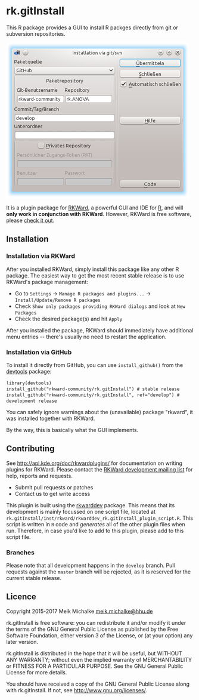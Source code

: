 # rk.gitInstall

This R package provides a GUI to install R packges directly from git or subversion repositories.

![rk.gitInstall main tab](./inst/screenshots/main_tab.png?raw=true "rk.gitInstall main tab")

It is a plugin package for [RKWard](https://rkward.kde.org), a powerful GUI and IDE for [R](https://r-project.org),
and will **only work in conjunction with RKWard**. However, RKWard is free software, please
[check it out](https://rkward.kde.org).

## Installation

### Installation via RKWard

After you installed RKWard, simply install this package like any other R package. The easiest way to get the most
recent stable release is to use RKWard's package management:

- Go to `Settings` -> `Manage R packages and plugins...` -> `Install/Update/Remove R packages`
- Check `Show only packages providing RKWard dialogs` and look at `New Packages`
- Check the desired package(s) and hit `Apply`

After you installed the package, RKWard should immediately have additional menu entries -- there's
usually no need to restart the application.

### Installation via GitHub

To install it directly from GitHub, you can use `install_github()` from the [devtools](https://github.com/hadley/devtools) package:

```
library(devtools)
install_github("rkward-community/rk.gitInstall") # stable release
install_github("rkward-community/rk.gitInstall", ref="develop") # development release
```

You can safely ignore warnings about the (unavailable) package "rkward", it was installed together with RKWard.

By the way, this is basically what the GUI implements.
 
## Contributing

See http://api.kde.org/doc/rkwardplugins/ for documentation on writing plugins for RKWard.
Please contact the [RKWard development mailing list](https://mail.kde.org/mailman/listinfo/rkward-devel)
for help, reports and requests.

- Submit pull requests or patches
- Contact us to get write access

This plugin is built using the [rkwarddev](https://files.kde.org/rkward/R/pckg/rkwarddev/index.html) package. This means that its development is mainly focussed on one
script file, located at `rk.gitInstall/inst/rkward/rkwarddev_rk.gitInstall_plugin_script.R`. This script is written in `R` code and *generates*
all of the other plugin files when run. Therefore, in case you'd like to add to this plugin, please add to this script file.

### Branches

Please note that all development happens in the `develop` branch. Pull requests against the `master` branch will be rejected, as it is reserved for the current stable release.

## Licence

Copyright 2015-2017 Meik Michalke <meik.michalke@hhu.de>

rk.gitInstall is free software: you can redistribute it and/or modify
it under the terms of the GNU General Public License as published by
the Free Software Foundation, either version 3 of the License, or
(at your option) any later version.

rk.gitInstall is distributed in the hope that it will be useful,
but WITHOUT ANY WARRANTY; without even the implied warranty of
MERCHANTABILITY or FITNESS FOR A PARTICULAR PURPOSE.  See the
GNU General Public License for more details.

You should have received a copy of the GNU General Public License
along with rk.gitInstall.  If not, see <http://www.gnu.org/licenses/>.
